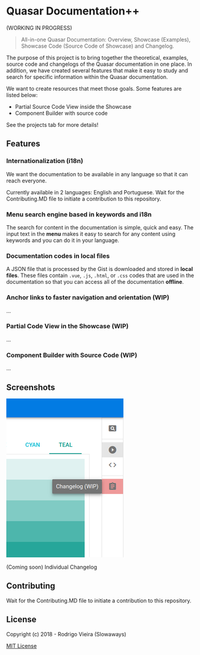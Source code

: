 # Quasar Documentation++
(WORKING IN PROGRESS)

> All-in-one Quasar Documentation: Overview, Showcase (Examples), Showcase Code (Source Code of Showcase) and Changelog.

The purpose of this project is to bring together the theoretical, examples, source code and changelogs of the Quasar documentation in one place.
In addition, we have created several features that make it easy to study and search for specific information within the Quasar documentation.

We want to create resources that meet those goals. Some features are listed below:
- Partial Source Code View inside the Showcase
- Component Builder with source code

See the projects tab for more details!

## Features
### Internationalization (i18n)
We want the documentation to be available in any language so that it can reach everyone.

Currently available in 2 languages: English and Portuguese.
Wait for the Contributing.MD file to initiate a contribution to this repository.

### Menu search engine based in keywords and i18n
The search for content in the documentation is simple, quick and easy.
The input text in the **menu** makes it easy to search for any content using keywords and you can do it in your language.

### Documentation codes in local files
A JSON file that is processed by the Gist is downloaded and stored in **local files**. These files contain `.vue`, `.js`, `.html`, or `.css` codes that are used in the documentation so that you can access all of the documentation **offline**.

### Anchor links to faster navigation and orientation (WIP)
...

### Partial Code View in the Showcase (WIP)
...

### Component Builder with Source Code (WIP)
...

## Screenshots
![Change Log](src/assets/screenshot/changelog-wip.png)

(Coming soon) Individual Changelog

## Contributing
Wait for the Contributing.MD file to initiate a contribution to this repository.

## License
Copyright (c) 2018 - Rodrigo Vieira (Slowaways)

[MIT License](http://en.wikipedia.org/wiki/MIT_License)
